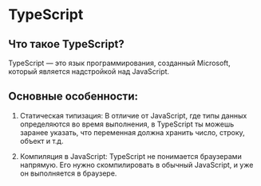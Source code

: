 # TypeScript
## Что такое TypeScript?
TypeScript — это язык программирования, созданный Microsoft, который является надстройкой над JavaScript.

## Основные особенности:
1) Статическая типизация:
В отличие от JavaScript, где типы данных определяются во время выполнения, в TypeScript ты можешь заранее указать, что переменная должна хранить число, строку, объект и т.д.

2) Компиляция в JavaScript:
TypeScript не понимается браузерами напрямую. Его нужно скомпилировать в обычный JavaScript, и уже он выполняется в браузере.